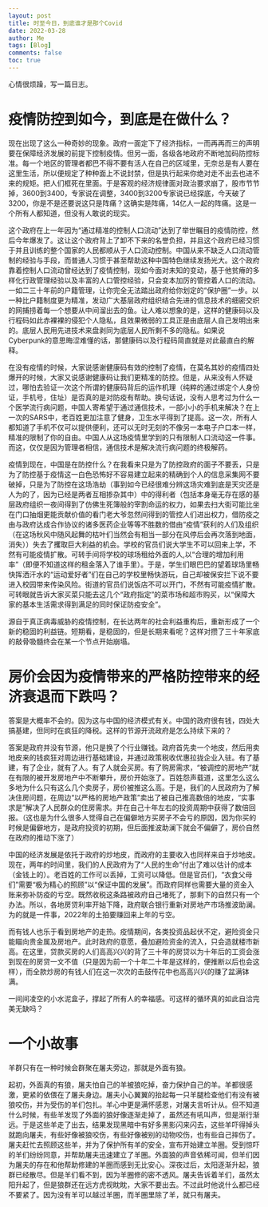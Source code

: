 ```yaml
---
layout: post
title: 时至今日，到底谁才是那个Covid
date: 2022-03-28
author: Me
tags: [Blog]
comments: false
toc: true
---
```

心情很烦躁，写一篇日志。

# 疫情防控到如今，到底是在做什么？

现在出现了这么一种奇妙的现象。政府一面定下了经济指标，一而再再而三的声明要在保障经济发展的前提下控制疫情。但另一面，各级各地政府不断地加码防控标准。每一个地区的管理者都巴不得不要有活人在自己的区域里，无奈总是有人要在这里生活，所以便规定了种种面上不说封禁，但是执行起来你绝对走不出去也进不来的规矩。把人们框死在里面。于是客观的经济规律面对政治要求崩了，股市节节掉，3600到3400，专家说在调整，3400到3200专家说已经探底，今天破了3200，你是不是还要说这只是阵痛？这确实是阵痛，14亿人一起的阵痛。这是一个所有人都知道，但没有人敢说的现实。

这个政府在上一年因为“通过精准的控制人口流动”达到了举世瞩目的疫情防控，然后今年爆发了。这让这个政府背上了卸不下来的名誉负担，并且这个政府已经习惯于并且训练的整个国家的人民都顺从于人口流动控制。中国从来不缺乏人口流动管制的经验与手段，而普通人习惯于甚至帮助这种中国特色继续发扬光大。这个政府靠着控制人口流动曾经达到了疫情控制，现如今面对未知的变动，基于他贫瘠的多样化行政管理经验以及丰富的人口管控经验，只会变本加厉的管控着人口的流动。一如二三十年前的户籍管理，让你完全无法踏出政府给你划定的“保护圈”一步。以一种比户籍制度更为精准，发动广大基层政府组织结合先进的信息技术的细密交织的网捕捞着每一个想要从中间溜出去的鱼。让人难以想象的是，这样的健康码以及行程码如此赤裸裸的侵犯个人隐私，且效果微弱的工具正是由底层人自己发明出来的。底层人民用先进技术来盘剥同为底层人民所剩不多的隐私。如果说Cyberpunk的意思晦涩难懂的话，那健康码以及行程码简直就是对此最直白的解释。

在没有疫情的时候，大家说感谢健康码有效的控制了疫情，在莫名其妙的疫情四处爆开的时候，大家又说感谢健康码让我们更精准的防控。但是，从来没有人怀疑过，哪怕去验证一次这个所谓的健康码背后的运作机理（纯粹的通过绑定个人身份证，手机号，住址）是否真的是对防疫有帮助。换句话说，没有人思考过为什么一个医学流行病问题，中国人寄希望于通过通信技术，一部小小的手机来解决？在上一次的SARS中，老百姓更加注意了健身，卫生水平得到了提高。这一次，所有人都知道了手机不仅可以提供便利，还可以无时无刻的不像另一本电子户口本一样，精准的限制了你的自由。中国人从这场疫情里学到的只有限制人口流动这一件事。而这，仅仅是因为管理者相信，通信技术是解决流行病问题的终极解药。

疫情到现在，中国是在防控什么？在我看来只是为了防控政府的面子不要丢，只是为了防控基于疫情这一白色恐怖好不容易建立起来的精确到个人的信息采集网不要破掉，只是为了防控在这场浩劫（事到如今已经很难分辨这场灾难到底是天灾还是人为的了，因为已经是两者互相掺杂其中）中的得利者（包括本身毫无存在感的基层政府组织一夜间得到了仿佛生死簿般的宰割命运的权力，如果去扫大街可能比坐在门口抽烟更能贡献价值的看门老大爷忽然间得到的管控人们进出权力，借防疫之由与政府达成合作协议的诸多医药企业等等不胜数的借由“疫情”获利的人们及组织（在这场秋风中随风起舞的枯叶们当然会有相当一部分在风停后会再次落到地面，消失））失去了攫取巨大利益的机会。学校的官员们说大学生不可以回来上学，不然有可能疫情扩散。可转手间将学校的球场租给外面的人,以“合理的增加利用率”（即便不知道这样的租金落入了谁手里）。于是，学生们眼巴巴的望着球场里畅快挥洒汗水的“运动爱好者”们在自己的学校里畅快游玩，自己却被保安拦下说不要进入校园带来传染风险。街道的官员们说饭店不可以开门，不然有可能疫情扩散。可转眼就告诉大家买菜只能去这几个“政府指定”的菜市场和超市购买，以“保障大家的基本生活需求得到满足的同时保证防疫安全”。

源自于真正病毒威胁的疫情控制，在长达两年的社会利益重构后，重新形成了一个新的稳固的利益链。短期看，是稳固的，但是长期来看呢？这样对攒了三十年家底的敲骨吸髓终会在某一个节点开始崩塌。

# 房价会因为疫情带来的严格防控带来的经济衰退而下跌吗？

答案是大概率不会的。因为这与中国的经济模式有关。中国的政府很有钱，四处大搞基建，但同时在疯狂的降税。这样的节源开流政府是怎么持续下来的？

答案是政府并没有节源，他只是换了个行业赚钱。政府首先卖一个地皮，然后用卖地皮来的钱疯狂对周边进行基础建设，并通过政策税收优惠拉拢企业入驻。有了基建，有了企业，就有了人。有了人就会买房。有了购房需求，“被调控的房地产”就在有限的被开发房地产中不断攀升，房价开始涨了。百姓怨声载道，这里怎么这么多地为什么只有这么几个卖房子，房价被推这么高。于是，我们的人民政府为了解决住房问题，在周边“以严格的房地产政策”卖出了被自己推高数倍的地皮，“实事求是”解决了人民群众的住房需求。并在自己十年左右的投资周期中获得了数倍回报。（这也是为什么很多人觉得自己在偏僻地方买房子不会亏的原因，因为你买的时候是偏僻地方，是政府投资的初期，但后面推波助澜下就会不偏僻了，房价自然在政府的推动下涨了）

中国的经济发展是依托于政府的炒地皮，而政府的主要收入也同样来自于炒地皮。现在，两年的时间里，我们的人民政府为了“人民的生命”付出了难以估计的成本（金钱上的）。老百姓的工作可以丢掉，工资可以降低。但是官员们，“衣食父母们”需要“极为精心的照顾”以“保证中国的发展”。而政府同样也需要大量的资金入账来弥补防疫的亏空。既然收税这条路被政府自己堵死了，那剩下的自然只有一个办法。所以，各地房贷利率开始下降，政府联合银行重新对房地产市场推波助澜。为的就是一件事，2022年的土拍要赚回来上年的亏空。

而有钱人也乐于看到房地产的走热。疫情期间，各类投资品起伏不定，避险资金只能瞄向贵金属及房地产。此时政府的意愿，叠加避险资金的流入，只会造就楼市新高。在这里，贷款买房的人们高高兴兴的背了三十年的房贷以为十年后的工资会涨到现在的房贷一文不值（只是因为前一个十年二十年是这样的，便推断以后也会这样），而全款炒房的有钱人们在这一次次的击鼓传花中也高高兴兴的赚了盆满钵满。

一间间凌空的小水泥盒子，撑起了所有人的幸福感。可这样的循环真的如此自洽完美无缺吗？

# 一个小故事

羊群只有在一种时候会群聚在屠夫旁边，那就是外面有狼。

起初，外面真的有狼，屠夫怕自己的羊被狼吃掉，奋力保护自己的羊。羊都很感激，更紧的依偎在了屠夫身边。屠夫小心翼翼的抬起每一只羊腿检查他们有没有被狼咬伤，并为受伤的羊们包扎。羊心中更是满怀感恩，对屠夫言听计从。但不知道什么时候，有些羊发现了外面的狼好像逐渐走掉了，虽然还有吼叫声，但是渐行渐远。于是这些羊走了出去，结果发现黑暗中有好多黑影闪来闪去，这些羊吓得掉头就跑向屠夫，有些好像被狼咬伤，有些好像被别的动物咬伤，也有些自己摔伤了。屠夫赶忙去照顾这些羊，并为了保护所有羊的安全，宣布开始建立羊圈。受到惊吓的羊们纷纷同意，并帮助屠夫迅速建立了羊圈。外面狼的声音依稀可闻，但羊们因为屠夫的存在和他帮助修建的羊圈而感到无比安心。深夜过后，太阳逐渐升起，狼群已经散尽。但是羊们看不到，因为羊圈修的密不透风。屠夫告诉着羊们，虽然太阳升起了，但是狼群还在远方虎视眈眈，大家不要出去。不过此时他说什么都已经不要紧了。因为没有羊可以越过羊圈，而羊圈里除了羊，就只有屠夫。